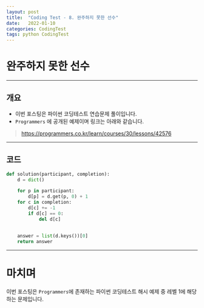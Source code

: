 ```yaml
---
layout: post
title:  "Coding Test - 8. 완주하지 못한 선수"
date:   2022-01-10
categories: CodingTest
tags: python CodingTest
---
```

# 완주하지 못한 선수
---

## 개요

* 이번 포스팅은 파이썬 코딩테스트 연습문제 풀이입니다.
* `Programmers` 에 공개된 예제이며 링크는 아래와 같습니다.

> <https://programmers.co.kr/learn/courses/30/lessons/42576>
    
---
    
## 코드

```python
def solution(participant, completion):
    d = dict()
    
    for p in participant:
        d[p] = d.get(p, 0) + 1
    for c in completion:
        d[c] += -1
        if d[c] == 0:
            del d[c]
            
    
    answer = list(d.keys())[0]
    return answer
```
---
# 마치며
이번 포스팅은 `Programmers`에 존재하는 파이썬 코딩테스트 해시 예제 중 레벨 1에 해당하는 문제입니다. 